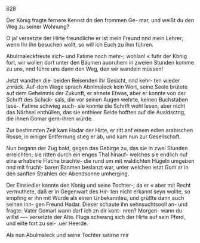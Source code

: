 628

Der König fragte fernere Kennst dn den frommen Ge-
mar, und weißt du den Weg zu seiner Wohnung?

O ja! versetzte der Hirte freundliche er ist mein Freund
nnd mein Lehrer; wenn Ihr ihn besuchen wollt, so will ich
Euch zu ihm führen.

Abulrnaleckfreute sich- und Fatime noch mehr-; wohlan! «
fuhr der Kbnig fort, wir wollen dort unter den Bäumen
auoruhem in zweien Stunden komme zu uns, nnd führe uns
dann den Weg, den wir wandeln müssen!

Jetzt wandten die· beiden Reisenden ihr Gesicht, nnd kehr-
ten wieder znrück. Auf-dem Wege sprach Abnlmaleck kein
Wort, seine Seele brütete auf dem Geheimnis der Zukunft,
er ahnete Etwas, aber er konnte von der Schrift des Schick-
sals, die vor seinen Augen wehrte, keinen Buchstaben lese-.
Fatime schwieg auch- sie konnte die Schrift wohl lesen,
aber nicht das Närhsel enthüllen, das sie enthieer Beide
hofften auf die Ausldsctng, die ihnen Gomar gern-ihren
würde.

Zur bestimmten Zeit kam Hadar der Hirte, er ritt anf
einem edlen arabischen Rosse, in einiger Entfernung stieg er
ab, und kam nun zur Gesellschaft.

Nun begann der Zug bald, gegen das Gebirge zu, das sie
in zwei Stunden erreichten; sie ritten durch ein enges Thal
hinauf- welches sie endlich nuf eine erhabene Flache brachte-
die rund um mit waldichten Hügeln umgeben nnd mit frucht-
baren Banmen beslanzt war, unter welchen ietzt Gom ar in
den sanften Strahlen der Abendsonne umherging.

Der Einsiedler kannte den Kbnig und seine Tochter-; da er
« aber mit Recht vermuthete, daß er in Gegenwart des Hir-
ten nicht erkannt seyn wollte, so empfing er ihn mit Würde
als einen Unbekannteu, und grüßte dann auch seinen inn-
gen Freund Hadar. Dieser schaute ihn sehnsuchtsooll an-
und fragte: Vater Gomarl wann darf ich zn dir kont-
nren? Morgen- wann du willst —- versetzte der Alte. Flugs
schwang sich der Hirte auf sein Pferd, und eilte fort zu sei-
.uer Heerde.

Als nun Abulmaleck und seine Tochter satirne rnir

